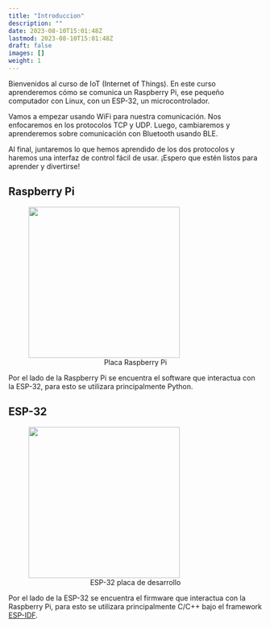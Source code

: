 ```yaml
---
title: "Introduccion"
description: ""
date: 2023-08-10T15:01:48Z
lastmod: 2023-08-10T15:01:48Z
draft: false
images: []
weight: 1
---
```


Bienvenidos al curso de IoT (Internet of Things). En este curso aprenderemos cómo se comunica un Raspberry Pi, ese pequeño computador con Linux, con un ESP-32, un microcontrolador.

Vamos a empezar usando WiFi para nuestra comunicación. Nos enfocaremos en los protocolos TCP y UDP. Luego, cambiaremos y aprenderemos sobre comunicación con Bluetooth usando BLE.

Al final, juntaremos lo que hemos aprendido de los dos protocolos y haremos una interfaz de control fácil de usar. ¡Espero que estén listos para aprender y divertirse!


## Raspberry Pi

<figure>
    <img src="https://upload.wikimedia.org/wikipedia/commons/thumb/f/f1/Raspberry_Pi_4_Model_B_-_Side.jpg/220px-Raspberry_Pi_4_Model_B_-_Side.jpg" width="300" >
    <figcaption style="text-align: center;">Placa Raspberry Pi</figcaption>
</figure>

Por el lado de la Raspberry Pi se encuentra el software que interactua con la ESP-32, para esto se utilizara principalmente Python.

## ESP-32


<figure>
    <img src="https://mcielectronics.cl/wp-content/uploads/2022/04/product_template_29541.png" width="300"">
    <figcaption style="text-align: center;">ESP-32 placa de desarrollo</figcaption>
</figure>

Por el lado de la ESP-32 se encuentra el firmware que interactua con la Raspberry Pi, para esto se utilizara principalmente C/C++ bajo el framework [ESP-IDF](https://docs.espressif.com/projects/esp-idf/en/latest/esp32/get-started/).